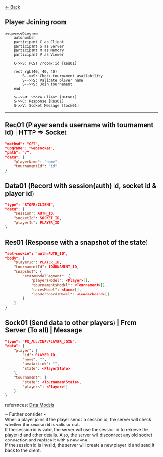 [<- Back](../index.md)

## Player Joining room

```mermaid
sequenceDiagram
    autonumber
    participant C as Client
    participant S as Server
    participant M as Memory
    participant V as Viewer

    C->>S: POST /room/:id [Req01]

    rect rgb(40, 40, 40)
        S-->>S: Check tournament availability
        S-->>S: Validate player name
        S-->>S: Join tournament
    end

    S-->>M: Store Client [Data01]
    S->>C: Response [Res01]
    S->>V: Socket Message [Sock01]
```

---

## Req01 (Player sends username with tournament id) | HTTP => Socket

```json
"method": "GET",
"upgrade": "websocket",
"path": "/",
"data": {
    "playerName": "name",
    "tournamentId": "id"
}
```

## Data01 (Record with session(auth) id, socket id & player id)

```json
"type": "STORE/CLIENT",
"data": {
    "session": AUTH_ID,
    "socketId": SOCKET_ID,
    "playerId": PLAYER_ID
}
```

## Res01 (Response with a snapshot of the state)

```json
"set-cookie": "auth=AUTH_ID",
"body": {
    "playerId": PLAYER_ID,
    "tournamentId": TOURNAMENT_ID,
    "snapshot": {
        "stateModelSegment": {
            "playersModel": <Player>[],
            "tournamentsModel": <Tournament>[],
            "racesModel": <Race>[],
            "leaderboardsModel": <Leaderboard>[]
        }
    }
}
```

## Sock01 (Send data to other players) | From Server (To all) | Message

```json
"type": "FS_ALL/INF/PLAYER_JOIN",
"data": {
    "player": {
        "id": PLAYER_ID,
        "name": "",
        "avatarLink": "",
        "state": <PlayerState>
    },
    "tournament": {
        "state": <TournamentState>,
        "players": <Player>[]
    }
}
```

references: [Data Models](../../../../libs/models/src/lib/sockets)

~ Further consider ~  
When a player joins if the player sends a session id, the server will check whether the session id is valid or not.  
If the session id is valid, the server will use the session id to retrieve the player id and other details. Also, the server will disconnect any old socket connection and replace it with a new one.  
If the session id is invalid, the server will create a new player id and send it back to the client.
